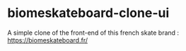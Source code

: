 # biomeskateboard-clone-ui
A simple clone of the front-end of this french skate brand : https://biomeskateboard.fr/
